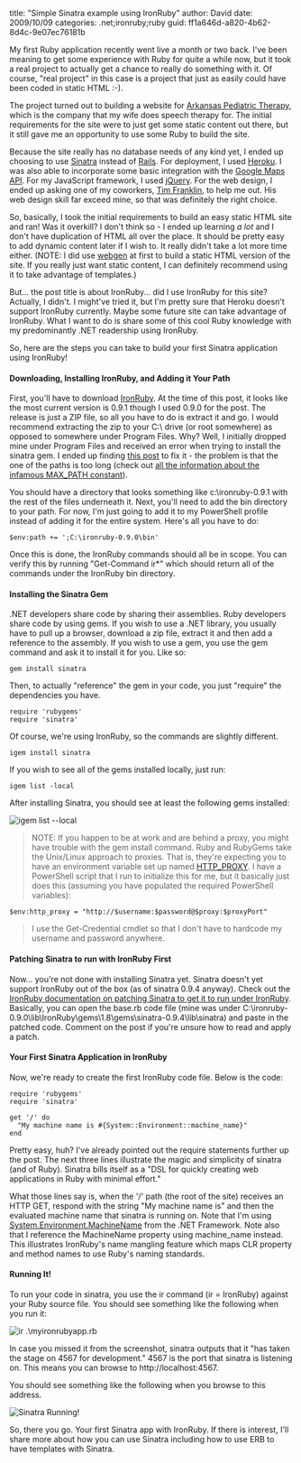 
title: "Simple Sinatra example using IronRuby"
author: David
date: 2009/10/09
categories: .net;ironruby;ruby
guid: ff1a646d-a820-4b62-8d4c-9e07ec76181b

My first Ruby application recently went live a month or two back. I've been meaning to get some experience with Ruby for quite a while now, but it took a real project to actually get a chance to really do something with it. Of course, "real project" in this case is a project that just as easily could have been coded in static HTML :-).

The project turned out to building a website for [Arkansas Pediatric Therapy](http://www.arpediatrictherapy.com/), which is the company that my wife does speech therapy for. The initial requirements for the site were to just get some static content out there, but it still gave me an opportunity to use some Ruby to build the site.

Because the site really has no database needs of any kind yet, I ended up choosing to use [Sinatra](http://www.sinatrarb.com/) instead of [Rails](http://rubyonrails.org/). For deployment, I used [Heroku](http://heroku.com/). I was also able to incorporate some basic integration with the [Google Maps API](http://code.google.com/apis/maps/). For my JavaScript framework, I used [jQuery](http://jquery.com/). For the web design, I ended up asking one of my coworkers, [Tim Franklin](http://www.pureux.com/), to help me out. His web design skill far exceed mine, so that was definitely the right choice.

So, basically, I took the initial requirements to build an easy static HTML site and ran! Was it overkill? I don't think so - I ended up learning *a lot* and I don't have duplication of HTML all over the place. It should be pretty easy to add dynamic content later if I wish to. It really didn't take a lot more time either. (NOTE: I did use [webgen](http://webgen.rubyforge.org/) at first to build a static HTML version of the site. If you really just want static content, I can definitely recommend using it to take advantage of templates.)

But... the post title is about IronRuby... did I use IronRuby for this site? Actually, I didn't. I might've tried it, but I'm pretty sure that Heroku doesn't support IronRuby currently. Maybe some future site can take advantage of IronRuby. What I want to do is share some of this cool Ruby knowledge with my predominantly .NET readership using IronRuby. 

So, here are the steps you can take to build your first Sinatra application using IronRuby!

#### Downloading, Installing IronRuby, and Adding it Your Path

First, you'll have to download [IronRuby](http://www.ironruby.net/). At the time of this post, it looks like the most current version is 0.9.1 though I used 0.9.0 for the post. The release is just a ZIP file, so all you have to do is extract it and go. I would recommend extracting the zip to your C:\ drive (or root somewhere) as opposed to somewhere under Program Files. Why? Well, I initially dropped mine under Program Files and received an error when trying to install the sinatra gem. I ended up finding [this post](http://unplugged.giggio.net/unplugged/category/IronRuby.aspx) to fix it - the problem is that the one of the paths is too long (check out [all the information about the infamous MAX_PATH constant](http://www.google.com/search?q=max_path)).

You should have a directory that looks something like c:\ironruby-0.9.1 with the rest of the files underneath it. Next, you'll need to add the bin directory to your path. For now, I'm just going to add it to my PowerShell profile instead of adding it for the entire system. Here's all you have to do:

    $env:path += ';C:\ironruby-0.9.0\bin'

Once this is done, the IronRuby commands should all be in scope. You can verify this by running "Get-Command ir\*" which should return all of the commands under the IronRuby bin directory.

#### Installing the Sinatra Gem

.NET developers share code by sharing their assemblies. Ruby developers share code by using gems. If you wish to use a .NET library, you usually have to pull up a browser, download a zip file, extract it and then add a reference to the assembly. If you wish to use a gem, you use the gem command and ask it to install it for you. Like so:

    gem install sinatra

Then, to actually "reference" the gem in your code, you just "require" the dependencies you have.

    require 'rubygems'
    require 'sinatra'

Of course, we're using IronRuby, so the commands are slightly different. 

    igem install sinatra

If you wish to see all of the gems installed locally, just run: 

    igem list -local

After installing Sinatra, you should see at least the following gems installed: 

![igem list --local](http://www.mohundro.com/blog/content/binary/WindowsLiveWriter/SimpleSinatraexampleusingIronRuby_8831/image_6.png)

> NOTE: If you happen to be at work and are behind a proxy, you might have trouble with the gem install command. Ruby and RubyGems take the Unix/Linux approach to proxies. That is, they're expecting you to have an environment variable set up named [HTTP_PROXY](http://www.google.com/search?q=http_proxy+environment+variable). I have a PowerShell script that I run to initialize this for me, but it basically just does this (assuming you have populated the required PowerShell variables): 

    $env:http_proxy = "http://$username:$password@$proxy:$proxyPort"

> I use the Get-Credential cmdlet so that I don't have to hardcode my username and password anywhere.

#### Patching Sinatra to run with IronRuby First

Now... you're not done with installing Sinatra yet. Sinatra doesn't yet support IronRuby out of the box (as of sinatra 0.9.4 anyway). Check out the [IronRuby documentation on patching Sinatra to get it to run under IronRuby](http://www.ironruby.net/Documentation/Real_Ruby_Applications/Sinatra). Basically, you can open the base.rb code file (mine was under C:\ironruby-0.9.0\lib\IronRuby\gems\1.8\gems\sinatra-0.9.4\lib\sinatra) and paste in the patched code. Comment on the post if you're unsure how to read and apply a patch.

#### Your First Sinatra Application in IronRuby

Now, we're ready to create the first IronRuby code file. Below is the code: 

    require 'rubygems'
    require 'sinatra' 

    get '/' do
      "My machine name is #{System::Environment::machine_name}"
    end

Pretty easy, huh? I've already pointed out the require statements further up the post. The next three lines illustrate the magic and simplicity of sinatra (and of Ruby). Sinatra bills itself as a "DSL for quickly creating web applications in Ruby with minimal effort."

What those lines say is, when the '/' path (the root of the site) receives an HTTP GET, respond with the string "My machine name is" and then the evaluated machine name that sinatra is running on. Note that I'm using [System.Environment.MachineName](http://msdn.microsoft.com/en-us/library/system.environment.machinename.aspx) from the .NET Framework. Note also that I reference the MachineName property using machine_name instead. This illustrates IronRuby's name mangling feature which maps CLR property and method names to use Ruby's naming standards.

#### Running It!

To run your code in sinatra, you use the ir command (ir = IronRuby) against your Ruby source file. You should see something like the following when you run it:

![ir .\myironrubyapp.rb](http://www.mohundro.com/blog/content/binary/WindowsLiveWriter/SimpleSinatraexampleusingIronRuby_8831/image_5.png)

In case you missed it from the screenshot, sinatra outputs that it "has taken the stage on 4567 for development." 4567 is the port that sinatra is listening on. This means you can browse to http://localhost:4567.

You should see something like the following when you browse to this address.

![Sinatra Running!](http://www.mohundro.com/blog/content/binary/WindowsLiveWriter/SimpleSinatraexampleusingIronRuby_8831/image_9.png)

So, there you go. Your first Sinatra app with IronRuby. If there is interest, I'll share more about how you can use Sinatra including how to use ERB to have templates with Sinatra.

